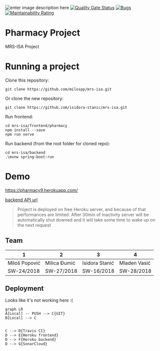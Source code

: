 ![enter image description here](https://travis-ci.com/milospp/mrs-isa.svg?token=QFrKDHpi7sZxEk17Xky9&branch=main)
[![Quality Gate Status](https://sonarcloud.io/api/project_badges/measure?project=milospp_mrs-isa&metric=alert_status)](https://sonarcloud.io/dashboard?id=milospp_mrs-isa)
[![Bugs](https://sonarcloud.io/api/project_badges/measure?project=milospp_mrs-isa&metric=bugs)](https://sonarcloud.io/dashboard?id=milospp_mrs-isa)
[![Maintainability Rating](https://sonarcloud.io/api/project_badges/measure?project=milospp_mrs-isa&metric=sqale_rating)](https://sonarcloud.io/dashboard?id=milospp_mrs-isa)

# Pharmacy Project
MRS-ISA Project


# Running a project

Clone this repository:
```
git clone https://github.com/milospp/mrs-isa.git
```

Or clone the new repository:
```
git clone https://github.com/isidora-stanic/mrs-isa.git
```

Run frontend:
```
cd mrs-isa/frontend/pharmacy
npm install --save
npm run serve
```

Run backend (from the root folder for cloned repo):
```
cd mrs-isa/backend
.\mvnw spring-boot:run
```


# Demo
https://pharmacy9.herokuapp.com/ 

[backend API url](https://pharmacy9.herokuapp.com/)

> Project is deployed on free Heroku server, and because of that performances are limited.
> After 30min of inactivity server will be automatically shut downed and it will take some time to wake up on the next request

## Team

| 1 |2  | 3 | 4 |
|--|--|--|--|
| Miloš Popović | Milica Đumić | Isidora Stanić | Mladen Vasić |
| SW-24/2018 | SW-27/2018 | SW-16/2018 | SW-28/2018 |




## Deployment
Looks like it's not working here :(

```mermaid
graph LR
A[Local] -- PUSH --> C{GIT}
B[Local] --> C


C --> D{Travis CI}
D --> E{Heroku frontend}
D --> F{Heroku backend}
D --> G{SonarCloud}

```

